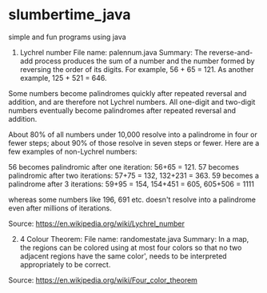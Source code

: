 # slumbertime_java
simple and fun programs using java
1) Lychrel number
File name: palennum.java
Summary: The reverse-and-add process produces the sum of a number and the number formed by reversing the order of its digits. For example, 56 + 65 = 121. As another example, 125 + 521 = 646.

Some numbers become palindromes quickly after repeated reversal and addition, and are therefore not Lychrel numbers. All one-digit and two-digit numbers eventually become palindromes after repeated reversal and addition.

About 80% of all numbers under 10,000 resolve into a palindrome in four or fewer steps; about 90% of those resolve in seven steps or fewer. Here are a few examples of non-Lychrel numbers:

56 becomes palindromic after one iteration: 56+65 = 121.
57 becomes palindromic after two iterations: 57+75 = 132, 132+231 = 363.
59 becomes a palindrome after 3 iterations: 59+95 = 154, 154+451 = 605, 605+506 = 1111

whereas some numbers like 196, 691 etc. doesn't resolve into a palindrome even after millions of iterations.

Source: https://en.wikipedia.org/wiki/Lychrel_number

2) 4 Colour Theorem:
File name: randomestate.java
Summary: In a map, the regions can be colored using at most four colors so that no two adjacent regions have the same color', needs to be interpreted appropriately to be correct.

Source: https://en.wikipedia.org/wiki/Four_color_theorem
